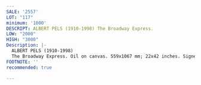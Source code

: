 ```yaml
---
SALE: '2557'
LOT: "117"
minimum: '1000'
DESCRIPT: ALBERT PELS (1910-1998) The Broadway Express.
LOW: "2000"
HIGH: "3000"
Description: |-
  ALBERT PELS (1910-1998)
  The Broadway Express. Oil on canvas. 559x1067 mm; 22x42 inches. Signed, Pels, lower right.Provenance: Estate of the artist; thence by descent to the current owner.Funded by the Treasury Department's Section of Fine Arts, Albert Pels completed the following two murals: Normal, Illinois Post Office, Development of the State Normal School, 1938; U.S. Courtroom of the Willminton Post Office, Landing of the Swedes at the Rocks in Willmington, Willmington, Delaware. Later moved to the Rodney Square Station Post Office, Willmington, Delaware.
FOOTNOTE: ''
recommended: true

---
```

